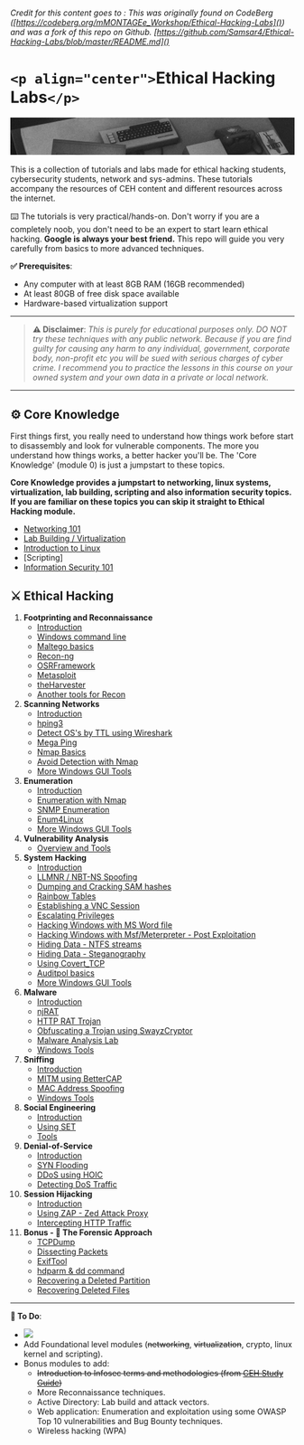 ###### Credit for this content goes to : This was originally found on CodeBerg ([https://codeberg.org/mMONTAGEe_Workshop/Ethical-Hacking-Labs]()) and was a fork of this repo on Github. [https://github.com/Samsar4/Ethical-Hacking-Labs/blob/master/README.md]()

# `<p align="center">`Ethical Hacking Labs`</p>`

</p>

![h](/resources/Samsar4-Ethical-Hacking-Labs/images/header-ehl.jpg)

This is a collection of tutorials and labs made for  ethical hacking students, cybersecurity students, network and sys-admins. These tutorials accompany the resources of CEH content and different resources across the internet.

⌨️ The tutorials is very practical/hands-on. Don't worry if you are a completely noob, you don't need to be an expert to start learn ethical hacking. **Google is always your best friend.** This repo will guide you very carefully from basics to more advanced techniques.

**✅ Prerequisites**:

* Any computer with at least 8GB RAM (16GB recommended)
* At least 80GB of free disk space available
* Hardware-based virtualization support

---

> **⚠️ Disclaimer**:
> *This is purely for educational purposes only. DO NOT try these techniques with any public network. Because if you are find guilty for causing any harm to any individual, government, corporate body, non-profit etc you will be sued with serious charges of cyber crime. I recommend you to practice the lessons in this course on your owned system and your own data in a private or local network.*

---

## ⚙️ Core Knowledge

First things first, you really need to understand how things work before start to disassembly and look for vulnerable components. The more you understand how things works, a better hacker you'll be. The 'Core Knowledge' (module 0) is just a jumpstart to these topics.

**Core Knowledge provides a jumpstart to networking, linux systems, virtualization, lab building, scripting and also information security topics. If you are familiar on these topics you can skip it straight to Ethical Hacking module.**

* [Networking 101](/resources/Samsar4-Ethical-Hacking-Labs/0-Core-Knowledge/0-Networking-101.md)
* [Lab Building / Virtualization](/resources/Samsar4-Ethical-Hacking-Labs/0-Core-Knowledge/1-Lab-Building.md)
* [Introduction to Linux](/resources/Samsar4-Ethical-Hacking-Labs/0-Core-Knowledge/2-Intro-to-Linux.md)
* [Scripting]
* [Information Security 101](/resources/Samsar4-Ethical-Hacking-Labs/0-Core-Knowledge/4-Infosec-101.md)

## ⚔️ Ethical Hacking

1. **Footprinting and Reconnaissance**
   * [Introduction](/resources/Samsar4-Ethical-Hacking-Labs/1-Footprinting-and-Reconnaissance/0-What-is-Footprinting.md)
   * [Windows command line](/resources/Samsar4-Ethical-Hacking-Labs/1-Footprinting-and-Reconnaissance/1-Windows-CommandLine.md)
   * [Maltego basics](/resources/Samsar4-Ethical-Hacking-Labs/1-Footprinting-and-Reconnaissance/2-Maltego-Basics.md)
   * [Recon-ng](/resources/Samsar4-Ethical-Hacking-Labs/1-Footprinting-and-Reconnaissance/3-Recon-ng.md)
   * [OSRFramework](/resources/Samsar4-Ethical-Hacking-Labs/1-Footprinting-and-Reconnaissance/4-OSRFramework.md)
   * [Metasploit](/resources/Samsar4-Ethical-Hacking-Labs/1-Footprinting-and-Reconnaissance/5-Metasploit-Basics.md)
   * [theHarvester](/resources/Samsar4-Ethical-Hacking-Labs/1-Footprinting-and-Reconnaissance/6-theHarvester.md)
   * [Another tools for Recon](/resources/Samsar4-Ethical-Hacking-Labs/1-Footprinting-and-Reconnaissance/7-Other-Tools.md)
2. **Scanning Networks**
   * [Introduction](/resources/Samsar4-Ethical-Hacking-Labs/2-Scanning-Networks/0-Scanning-a-Target-Network.md)
   * [hping3](/resources/Samsar4-Ethical-Hacking-Labs/2-Scanning-Networks/1-hping3.md)
   * [Detect OS&#39;s by TTL using Wireshark](/resources/Samsar4-Ethical-Hacking-Labs/2-Scanning-Networks/2-TTL.md)
   * [Mega Ping](/resources/Samsar4-Ethical-Hacking-Labs/2-Scanning-Networks/3-MegaPing.md)
   * [Nmap Basics](/resources/Samsar4-Ethical-Hacking-Labs/2-Scanning-Networks/4-Nmap.md)
   * [Avoid Detection with Nmap](/resources/Samsar4-Ethical-Hacking-Labs/2-Scanning-Networks/5-NmapDecoyIP.md)
   * [More Windows GUI Tools](/resources/Samsar4-Ethical-Hacking-Labs/2-Scanning-Networks/6-WindowsTools.md)
3. **Enumeration**
   * [Introduction](/resources/Samsar4-Ethical-Hacking-Labs/3-Enumeration/0-Introduction.md)
   * [Enumeration with Nmap](/resources/Samsar4-Ethical-Hacking-Labs/3-Enumeration/1-Enumerating-with-Nmap.md)
   * [SNMP Enumeration](/resources/Samsar4-Ethical-Hacking-Labs/3-Enumeration/2-SNMP-Enumeration.md)
   * [Enum4Linux](/resources/Samsar4-Ethical-Hacking-Labs/3-Enumeration/3-Enum4linux-Win-and-Samba-Enumeration.md)
   * [More Windows GUI Tools](/resources/Samsar4-Ethical-Hacking-Labs/3-Enumeration/4-Windows-EnumerationTools.md)
4. **Vulnerability Analysis**
   * [Overview and Tools](/resources/Samsar4-Ethical-Hacking-Labs/4-Vulnerability-Analysis/Overview-and-Tools.md)
5. **System Hacking**
   * [Introduction](/resources/Samsar4-Ethical-Hacking-Labs/5-System-Hacking/0-Introduction.md)
   * [LLMNR / NBT-NS Spoofing](/resources/Samsar4-Ethical-Hacking-Labs/5-System-Hacking/1-LLMNR-NBT-NS.md)
   * [Dumping and Cracking SAM hashes](/resources/Samsar4-Ethical-Hacking-Labs/5-System-Hacking/2-SAM-Hashes.md)
   * [Rainbow Tables](/resources/Samsar4-Ethical-Hacking-Labs/5-System-Hacking/3-Rainbow-tables.md)
   * [Establishing a VNC Session](/resources/Samsar4-Ethical-Hacking-Labs/5-System-Hacking/4-VNC-Session.md)
   * [Escalating Privileges](/resources/Samsar4-Ethical-Hacking-Labs/5-System-Hacking/5-Escalating-Privileges.md)
   * [Hacking Windows with MS Word file](/resources/Samsar4-Ethical-Hacking-Labs/5-System-Hacking/6-Hacking-Windows-with-Doc-file.md)
   * [Hacking Windows with Msf/Meterpreter - Post Exploitation](/resources/Samsar4-Ethical-Hacking-Labs/5-System-Hacking/7-Hacking-Windows-with-Metasploit-PostExploitation.md)
   * [Hiding Data - NTFS streams](/resources/Samsar4-Ethical-Hacking-Labs/5-System-Hacking/8-NTFS-Streams.md)
   * [Hiding Data - Steganography](/resources/Samsar4-Ethical-Hacking-Labs/5-System-Hacking/9-Steganography.md)
   * [Using Covert_TCP](/resources/Samsar4-Ethical-Hacking-Labs/5-System-Hacking/10-Covert_TCP.md)
   * [Auditpol basics](/resources/Samsar4-Ethical-Hacking-Labs/5-System-Hacking/11-Auditpol.md)
   * [More Windows GUI Tools](/resources/Samsar4-Ethical-Hacking-Labs/5-System-Hacking/12-WindowsTools.md)
6. **Malware**
   * [Introduction](/resources/Samsar4-Ethical-Hacking-Labs/6-Malware/0-Introduction.md)
   * [njRAT](/resources/Samsar4-Ethical-Hacking-Labs/6-Malware/1-Using-njRAT.md)
   * [HTTP RAT Trojan](/resources/Samsar4-Ethical-Hacking-Labs/6-Malware/2-HTTP-Trojan.md)
   * [Obfuscating a Trojan using SwayzCryptor](/resources/Samsar4-Ethical-Hacking-Labs/6-Malware/3-Obfuscating-Trojan-SwayzCryptor.md)
   * [Malware Analysis Lab](/resources/Samsar4-Ethical-Hacking-Labs/6-Malware/4-Malware-Analysis-Lab.md)
   * [Windows Tools](/resources/Samsar4-Ethical-Hacking-Labs/6-Malware/5-Windows-Tools.md)
7. **Sniffing**
   * [Introduction](/resources/Samsar4-Ethical-Hacking-Labs/7-Sniffing/0-Introduction.md)
   * [MITM using BetterCAP](/resources/Samsar4-Ethical-Hacking-Labs/7-Sniffing/1-MITM-with-Bettercap.md)
   * [MAC Address Spoofing](/resources/Samsar4-Ethical-Hacking-Labs/7-Sniffing/2-Spoofing-MAC-address.md)
   * [Windows Tools](/resources/Samsar4-Ethical-Hacking-Labs/7-Sniffing/x-Windows-Tools.md)
8. **Social Engineering**
   * [Introduction](/resources/Samsar4-Ethical-Hacking-Labs/8-Social-Engineering/0-Introduction.md)
   * [Using SET](/resources/Samsar4-Ethical-Hacking-Labs/8-Social-Engineering/1-Using-SET.md)
   * [Tools](/resources/Samsar4-Ethical-Hacking-Labs/8-Social-Engineering/X-Tools.md)
9. **Denial-of-Service**
   * [Introduction](/resources/Samsar4-Ethical-Hacking-Labs/9-Denial-of-Service/0-Introduction.md)
   * [SYN Flooding](/resources/Samsar4-Ethical-Hacking-Labs/9-Denial-of-Service/1-SYN-Flooding.md)
   * [DDoS using HOIC](/resources/Samsar4-Ethical-Hacking-Labs/9-Denial-of-Service/2-DDoS-using-HOIC.md)
   * [Detecting DoS Traffic](/resources/Samsar4-Ethical-Hacking-Labs/9-Denial-of-Service/3-Detecting-DoS-Traffic.md)
10. **Session Hijacking**
    * [Introduction](/resources/Samsar4-Ethical-Hacking-Labs/10-Session-Hijacking/0-Introduction.md)
    * [Using ZAP - Zed Attack Proxy](/resources/Samsar4-Ethical-Hacking-Labs/10-Session-Hijacking/1-Using-ZAP.md)
    * [Intercepting HTTP Traffic](/resources/Samsar4-Ethical-Hacking-Labs/10-Session-Hijacking/2-Intercepting-HTTP-Traffic.md)
11. **Bonus - 🔬 The Forensic Approach**
    * [TCPDump](/resources/Samsar4-Ethical-Hacking-Labs/11-Bonus/TCPDump-Tutorial.md)
    * [Dissecting Packets](/resources/Samsar4-Ethical-Hacking-Labs/11-Bonus/Dissecting-packets.md)
    * [ExifTool](/resources/Samsar4-Ethical-Hacking-Labs/11-Bonus/ExifTool-Tutorial.md)
    * [hdparm &amp; dd command](/resources/Samsar4-Ethical-Hacking-Labs/11-Bonus/Using-hdparm-and-dd-command.md)
    * [Recovering a Deleted Partition](/resources/Samsar4-Ethical-Hacking-Labs/11-Bonus/Recovering-Deleted-Partition.md)
    * [Recovering Deleted Files](/resources/Samsar4-Ethical-Hacking-Labs/11-Bonus/Recovering-Deleted-Files.md)

---

**💭 To Do**:

- ![](https:/img.shields.io/badge/status-in%20progress-orange)
- Add Foundational level modules (~~networking~~, ~~virtualization~~, crypto, linux kernel and scripting).
- Bonus modules to add:
  - ~~Introduction to Infosec terms and methodologies (from [CEH Study Guide](https:/github.com/Samsar4/CEH-v10-Study-Guide))~~
  - More Reconnaissance techniques.
  - Active Directory: Lab build and attack vectors.
  - Web application: Enumeration and exploitation using some OWASP Top 10 vulnerabilities and Bug Bounty techniques.
  - Wireless hacking (WPA)
